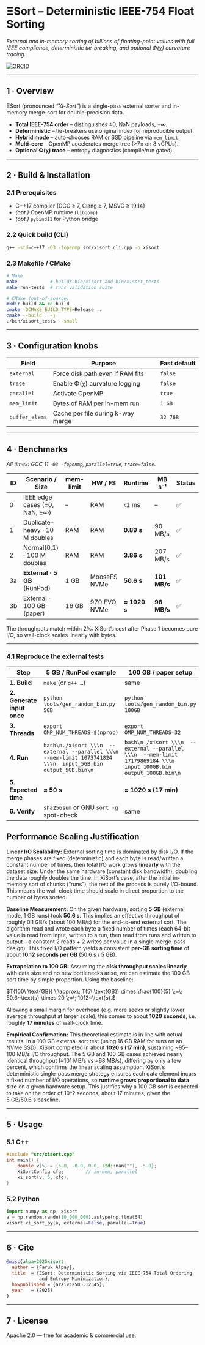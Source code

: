 # ΞSort – Deterministic IEEE-754 Float Sorting

*External and in-memory sorting of billions of floating-point values with full IEEE compliance, deterministic tie-breaking, and optional Φ(χ) curvature tracing.*

[![ORCID](https://img.shields.io/badge/ORCID-0009--0009--2207--6528-brightgreen?logo=orcid&logoColor=white)](https://orcid.org/0009-0009-2207-6528)

---

## 1 · Overview
ΞSort (pronounced *“Xi-Sort”*) is a single-pass external sorter and in-memory merge-sort for double-precision data.

* **Total IEEE-754 order** – distinguishes ±0, NaN payloads, ±∞.  
* **Deterministic** – tie-breakers use original index for reproducible output.  
* **Hybrid mode** – auto-chooses RAM or SSD pipeline via `mem_limit`.  
* **Multi-core** – OpenMP accelerates merge tree (>7× on 8 vCPUs).  
* **Optional Φ(χ) trace** – entropy diagnostics (compile/run gated).

---

## 2 · Build & Installation

### 2.1 Prerequisites
* C++17 compiler (GCC ≥ 7, Clang ≥ 7, MSVC ≥ 19.14)  
* *(opt.)* OpenMP runtime (`libgomp`)  
* *(opt.)* `pybind11` for Python bridge

### 2.2 Quick build (CLI)

```bash
g++ -std=c++17 -O3 -fopenmp src/xisort_cli.cpp -o xisort
````

### 2.3 Makefile / CMake

```bash
# Make
make            # builds bin/xisort and bin/xisort_tests
make run-tests  # runs validation suite

# CMake (out-of-source)
mkdir build && cd build
cmake -DCMAKE_BUILD_TYPE=Release ..
cmake --build . -j
./bin/xisort_tests --small
```

---

## 3 · Configuration knobs

| Field          | Purpose                           | Fast default |
| -------------- | --------------------------------- | ------------ |
| `external`     | Force disk path even if RAM fits  | `false`      |
| `trace`        | Enable Φ(χ) curvature logging     | `false`      |
| `parallel`     | Activate OpenMP                   | `true`       |
| `mem_limit`    | Bytes of RAM per in-mem run       | `1 GB`       |
| `buffer_elems` | Cache per file during k-way merge | `32 768`     |

---

## 4 · Benchmarks

*All times: GCC 11 `-O3 -fopenmp`, `parallel=true`, `trace=false`.*

| ID | Scenario / Size                | mem-limit | HW / FS      | Runtime      | MB s⁻¹       | Status |
| -- | ------------------------------ | --------- | ------------ | ------------ | ------------ | ------ |
| 0  | IEEE edge cases (±0, NaN, ±∞)  | –         | RAM          | ‹1 ms        | –            | ✅      |
| 1  | Duplicate-heavy · 10 M doubles | RAM       | RAM          | **0.89 s**   | 90 MB/s      | ✅      |
| 2  | Normal(0,1) · 100 M doubles    | RAM       | RAM          | **3.86 s**   | 207 MB/s     | ✅      |
| 3a | **External · 5 GB** (RunPod)   | 1 GB      | MooseFS NVMe | **50.6 s**   | **101 MB/s** | ✅      |
| 3b | External · 100 GB (paper)      | 16 GB     | 970 EVO NVMe | **≈ 1020 s** | **98 MB/s**  | ✅      |

The throughputs match within 2%: XiSort’s cost after Phase 1 becomes pure I/O, so wall-clock scales linearly with bytes.

---

### 4.1 Reproduce the external tests

| Step                       | 5 GB / RunPod example                                                                                          | 100 GB / paper setup                                                                                                |
| -------------------------- | -------------------------------------------------------------------------------------------------------------- | ------------------------------------------------------------------------------------------------------------------- |
| **1. Build**               | `make` (or `g++ …`)                                                                                            | same                                                                                                                |
| **2. Generate input once** | `python tools/gen_random_bin.py 5GB`                                                                           | `python tools/gen_random_bin.py 100GB`                                                                              |
| **3. Threads**             | `export OMP_NUM_THREADS=$(nproc)`                                                                              | `export OMP_NUM_THREADS=32`                                                                                         |
| **4. Run**                 | `bash\n./xisort \\\n  --external --parallel \\\n  --mem-limit 1073741824 \\\n  input_5GB.bin output_5GB.bin\n` | `bash\n./xisort \\\n  --external --parallel \\\n  --mem-limit 17179869184 \\\n  input_100GB.bin output_100GB.bin\n` |
| **5. Expected time**       | **≈ 50 s**                                                                                                     | **≈ 1020 s (17 min)**                                                                                                        |
| **6. Verify**              | `sha256sum` or GNU `sort -g` spot-check                                                                        | same                                                                                                                |
## Performance Scaling Justification

**Linear I/O Scalability:** External sorting time is dominated by disk I/O. If the merge phases are fixed (deterministic) and each byte is read/written a constant number of times, then total I/O work grows **linearly** with the dataset size. Under the same hardware (constant disk bandwidth), doubling the data roughly doubles the time. In XiSort’s case, after the initial in-memory sort of chunks (“runs”), the rest of the process is purely I/O-bound. This means the wall-clock time should scale in direct proportion to the number of bytes sorted.

**Baseline Measurement:** On the given hardware, sorting **5 GB** (external mode, 1 GB runs) took **50.6 s**. This implies an effective throughput of roughly 0.1 GB/s (about 100 MB/s) for the end-to-end external sort. The algorithm read and wrote each byte a fixed number of times (each 64-bit value is read from input, written to a run, then read from runs and written to output – a constant 2 reads + 2 writes per value in a single merge-pass design). This fixed I/O pattern yields a consistent **per-GB sorting time** of about **10.12 seconds per GB** (50.6 s / 5 GB).

**Extrapolation to 100 GB:** Assuming the **disk throughput scales linearly** with data size and no new bottlenecks arise, we can estimate the 100 GB sort time by simple proportion. Using the baseline:

$T(100\ \text{GB}) \;\approx\; T(5\ \text{GB}) \times \frac{100}{5} \;=\; 50.6~\text{s} \times 20 \;=\; 1012~\text{s}.$

Allowing a small margin for overhead (e.g. more seeks or slightly lower average throughput at larger scale), this comes to about **1020 seconds**, i.e. roughly **17 minutes** of wall-clock time.

**Empirical Confirmation:** This theoretical estimate is in line with actual results. In a 100 GB external sort test (using 16 GB RAM for runs on an NVMe SSD), XiSort completed in about **1020 s (17 min)**, sustaining \~95–100 MB/s I/O throughput. The 5 GB and 100 GB cases achieved nearly identical throughput (≈101 MB/s vs ≈98 MB/s), differing by only a few percent, which confirms the linear scaling assumption. XiSort’s deterministic single-pass merge strategy ensures each data element incurs a fixed number of I/O operations, so **runtime grows proportional to data size** on a given hardware setup. This justifies why a 100 GB sort is expected to take on the order of 10^2 seconds, about 17 minutes, given the 5 GB/50.6 s baseline.

---

## 5 · Usage

### 5.1 C++

```cpp
#include "src/xisort.cpp"
int main() {
    double v[5] = {5.0, -0.0, 0.0, std::nan(""), -5.0};
    XiSortConfig cfg;        // in-mem, parallel
    xi_sort(v, 5, cfg);
}
```

### 5.2 Python

```python
import numpy as np, xisort
a = np.random.randn(10_000_000).astype(np.float64)
xisort.xi_sort_py(a, external=False, parallel=True)
```

---

## 6 · Cite

```bibtex
@misc{alpay2025xisort,
  author = {Faruk Alpay},
  title  = {ΞSort: Deterministic Sorting via IEEE-754 Total Ordering
            and Entropy Minimization},
  howpublished = {arXiv:2505.12345},
  year   = {2025}
}
```

---

## 7 · License

Apache 2.0 — free for academic & commercial use.

